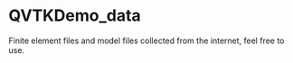 # QVTKDemo_data

Finite element files and model files collected from the internet, feel free to use.
